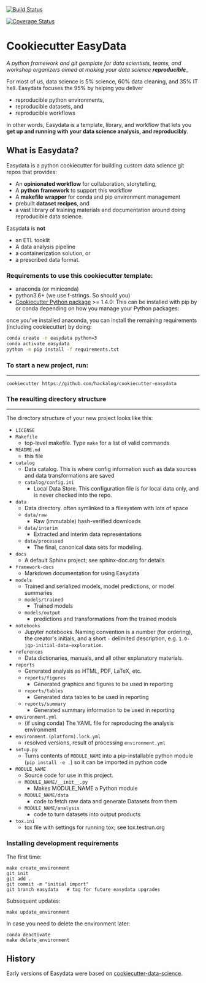 [![Build Status](https://travis-ci.org/hackalog/cookiecutter-easydata.svg?branch=master)](https://travis-ci.org/hackalog/cookiecutter-easydata)

[![Coverage Status](https://coveralls.io/repos/github/hackalog/cookiecutter-easydata/badge.svg?branch=master)](https://coveralls.io/github/hackalog/cookiecutter-easydata?branch=master)

# Cookiecutter EasyData

_A python framework and git gemplate for data scientists, teams, and workshop organizers
aimed at making your data science **reproducible**__

For most of us, data science is 5% science, 60% data cleaning, and 35%
IT hell.  Easydata focuses the 95% by helping you deliver
* reproducible python environments,
* reproducible datasets, and
* reproducible workflows

In other words, Easydata is a template, library, and workflow that lets you **get up and running with your data science analysis, and reproducibly**.

## What is Easydata?

Easydata is a python cookiecutter for building custom data science git repos that provides:
* An **opinionated workflow** for collaboration, storytelling,
* A **python framework** to support this workflow
* A **makefile wrapper** for conda and pip environment management
* prebuilt **dataset recipes**, and
* a vast library of training materials and documentation around doing reproducible data science.

Easydata is **not**
* an ETL tooklit
* A data analysis pipeline
* a containerization solution, or
* a prescribed data format.


### Requirements to use this cookiecutter template:
 - anaconda (or miniconda)
 - python3.6+ (we use f-strings. So should you)
 - [Cookiecutter Python package](http://cookiecutter.readthedocs.org/en/latest/installation.html) >= 1.4.0: This can be installed with pip by or conda depending on how you manage your Python packages:

once you've installed anaconda, you can install the remaining requirements (including cookiecutter) by doing:

```bash
conda create -n easydata python=3
conda activate easydata
python -m pip install -f requirements.txt
```


### To start a new project, run:
------------

    cookiecutter https://github.com/hackalog/cookiecutter-easydata


### The resulting directory structure
------------

The directory structure of your new project looks like this:


* `LICENSE`
* `Makefile`
    * top-level makefile. Type `make` for a list of valid commands
* `README.md`
    * this file
* `catalog`
  * Data catalog. This is where config information such as data sources
    and data transformations are saved
  * `catalog/config.ini`
     * Local Data Store. This configuration file is for local data only, and is never checked into the repo.
* `data`
    * Data directory. often symlinked to a filesystem with lots of space
    * `data/raw`
        * Raw (immutable) hash-verified downloads
    * `data/interim`
        * Extracted and interim data representations
    * `data/processed`
        * The final, canonical data sets for modeling.
* `docs`
    * A default Sphinx project; see sphinx-doc.org for details
* `framework-docs`
    * Markdown documentation for using Easydata
* `models`
    * Trained and serialized models, model predictions, or model summaries
    * `models/trained`
        * Trained models
    * `models/output`
        * predictions and transformations from the trained models
* `notebooks`
    *  Jupyter notebooks. Naming convention is a number (for ordering),
    the creator's initials, and a short `-` delimited description,
    e.g. `1.0-jqp-initial-data-exploration`.
* `references`
    * Data dictionaries, manuals, and all other explanatory materials.
* `reports`
    * Generated analysis as HTML, PDF, LaTeX, etc.
    * `reports/figures`
        * Generated graphics and figures to be used in reporting
    * `reports/tables`
        * Generated data tables to be used in reporting
    * `reports/summary`
        * Generated summary information to be used in reporting
* `environment.yml`
    * (if using conda) The YAML file for reproducing the analysis environment
* `environment.(platform).lock.yml`
    * resolved versions, result of processing `environment.yml`
* `setup.py`
    * Turns contents of `MODULE_NAME` into a
    pip-installable python module  (`pip install -e .`) so it can be
    imported in python code
* `MODULE_NAME`
    * Source code for use in this project.
    * `MODULE_NAME/__init__.py`
        * Makes MODULE_NAME a Python module
    * `MODULE_NAME/data`
        * code to fetch raw data and generate Datasets from them
    * `MODULE_NAME/analysis`
        * code to turn datasets into output products
* `tox.ini`
    * tox file with settings for running tox; see tox.testrun.org


### Installing development requirements
The first time:
```
make create_environment
git init
git add .
git commit -m "initial import"
git branch easydata   # tag for future easydata upgrades
```

Subsequent updates:
```
make update_environment
```

In case you need to delete the environment later:
```
conda deactivate
make delete_environment
```


## History
Early versions of Easydata were based on
[cookiecutter-data-science](http://drivendata.github.io/cookiecutter-data-science/).
